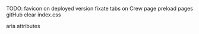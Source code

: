 TODO:
favicon on deployed version
fixate tabs on Crew page
preload pages
gitHub
clear index.css

aria attributes

